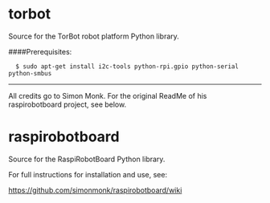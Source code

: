 torbot
======

Source for the TorBot robot platform Python library.

####Prerequisites:


```
  $ sudo apt-get install i2c-tools python-rpi.gpio python-serial python-smbus
```



---

All credits go to Simon Monk. For the original ReadMe of his
raspirobotboard project, see below.

raspirobotboard
===============

Source for the RaspiRobotBoard Python library.

For full instructions for installation and use, see:

https://github.com/simonmonk/raspirobotboard/wiki
